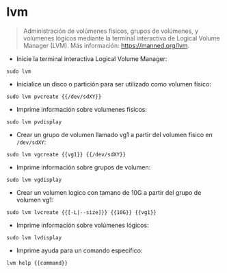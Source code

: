 # lvm

> Administración de volúmenes fisicos, grupos de volúmenes, y volúmenes lógicos mediante la terminal interactiva de Logical Volume Manager (LVM).
> Más información: <https://manned.org/lvm>.

- Inicie la terminal interactiva Logical Volume Manager:

`sudo lvm`

- Inicialice un disco o partición para ser utilizado como volumen físico:

`sudo lvm pvcreate {{/dev/sdXY}}`

- Imprime información sobre volumenes fisicos:

`sudo lvm pvdisplay`

- Crear un grupo de volumen llamado vg1 a partir del volumen físico en `/dev/sdXY`:

`sudo lvm vgcreate {{vg1}} {{/dev/sdXY}}`

- Imprime información sobre grupos de volumen:

`sudo lvm vgdisplay`

- Crear un volumen logico con tamano de 10G a partir del grupo de volumen vg1:

`sudo lvm lvcreate {{[-L|--size]}} {{10G}} {{vg1}}`

- Imprime información sobre volúmenes lógicos:

`sudo lvm lvdisplay`

- Imprime ayuda para un comando específico:

`lvm help {{command}}`
